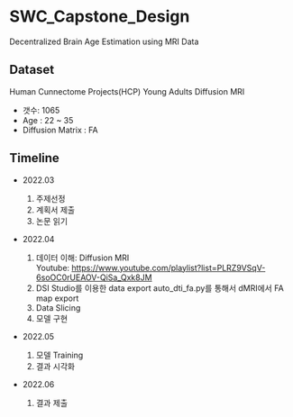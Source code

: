 # SWC_Capstone_Design
Decentralized Brain Age Estimation using MRI Data

## Dataset
Human Cunnectome Projects(HCP) Young Adults Diffusion MRI
- 갯수: 1065
- Age : 22 ~ 35
- Diffusion Matrix : FA

## Timeline
- 2022.03
    1) 주제선정
    2) 계획서 제출
    3) 논문 읽기

- 2022.04
    1) 데이터 이해: Diffusion MRI  
        Youtube: https://www.youtube.com/playlist?list=PLRZ9VSqV-6soOC0rUEAOV-QiSa_Qxk8JM
    2) DSI Studio를 이용한 data export
        auto_dti_fa.py를 통해서 dMRI에서 FA map export
    3) Data Slicing
    4) 모델 구현

- 2022.05
    1) 모델 Training
    2) 결과 시각화

- 2022.06
    1) 결과 제출


##
